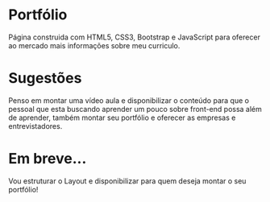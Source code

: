 # Portfólio 

Página construida com HTML5, CSS3, Bootstrap e JavaScript para oferecer ao mercado mais informações sobre meu curriculo.

# Sugestões

Penso em montar uma vídeo aula e disponibilizar o conteúdo para que o pessoal que esta buscando aprender um pouco sobre front-end possa
além de aprender, também montar seu portfólio e oferecer as empresas e entrevistadores.

# Em breve...

Vou estruturar o Layout e disponibilizar para quem deseja montar o seu portfólio!
